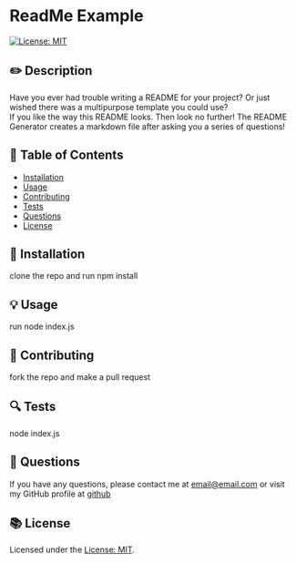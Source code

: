 
# ReadMe Example
[![License: MIT](https://img.shields.io/badge/License-MIT-yellow.svg)](https://opensource.org/licenses/MIT)

## ✏️ Description
Have you ever had trouble writing a README for your project? Or just wished there was a multipurpose template you could use?<br/>If you like the way this README looks. Then look no further! The README Generator creates a markdown file after asking you a series of questions! 

## 📜 Table of Contents
- [Installation](#💾-installation)
- [Usage](#💡-usage)
- [Contributing](#👥-contributing)
- [Tests](#🔍-tests)
- [Questions](#💭-questions)
- [License](#📚-license)

## 💾 Installation
clone the repo and run npm install

## 💡 Usage
run node index.js


## 👥 Contributing
fork the repo and make a pull request

## 🔍 Tests
node index.js

## 💭 Questions
If you have any questions, please contact me at email@email.com or visit my GitHub profile at [github](https://github.com/zzzbia)



## 📚 License
Licensed under the [License: MIT](https://opensource.org/licenses/MIT).


